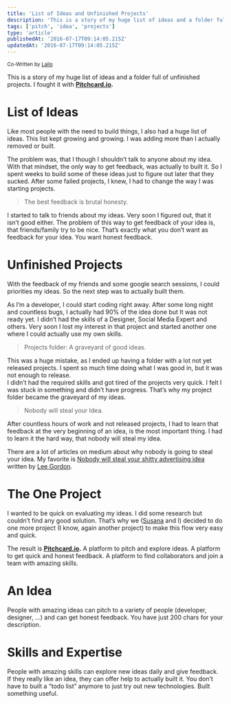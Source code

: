```yaml
---
title: 'List of Ideas and Unfinished Projects'
description: 'This is a story of my huge list of ideas and a folder full of unfinished projects. I fought it with Pitchcard.io.'
tags: ['pitch', 'idea', 'projects']
type: 'article'
publishedAt: '2016-07-17T09:14:05.215Z'
updatedAt: '2016-07-17T09:14:05.215Z'
---
```


<small>Co-Written by [Lailo](https://lailo.ch)</small>

This is a story of my huge list of ideas and a folder full of unfinished projects. I fought it with [**Pitchcard.io**](https://www.pitchcard.io)**.**

# List of Ideas

Like most people with the need to build things, I also had a huge list of ideas. This list kept growing and growing. I was adding more than I actually removed or built.

The problem was, that I though I shouldn’t talk to anyone about my idea. With that mindset, the only way to get feedback, was actually to built it. So I spent weeks to build some of these ideas just to figure out later that they sucked. After some failed projects, I knew, I had to change the way I was starting projects.

> The best feedback is brutal honesty.

I started to talk to friends about my ideas. Very soon I figured out, that it isn’t good either. The problem of this way to get feedback of your idea is, that friends/family try to be nice. That’s exactly what you don’t want as feedback for your idea. You want honest feedback.

# Unfinished Projects

With the feedback of my friends and some google search sessions, I could priorities my ideas. So the next step was to actually built them.

As I’m a developer, I could start coding right away. After some long night and countless bugs, I actually had 90% of the idea done but It was not ready yet. I didn’t had the skills of a Designer, Social Media Expert and others. Very soon I lost my interest in that project and started another one where I could actually use my own skills.

> Projects folder: A graveyard of good ideas.

This was a huge mistake, as I ended up having a folder with a lot not yet released projects. I spent so much time doing what I was good in, but it was not enough to release.   
I didn’t had the required skills and got tired of the projects very quick. I felt I was stuck in something and didn’t have progress. That’s why my project folder became the graveyard of my ideas.

> Nobody will steal your Idea.

After countless hours of work and not released projects, I had to learn that feedback at the very beginning of an idea, is the most important thing. I had to learn it the hard way, that nobody will steal my idea.

There are a lot of articles on medium about why nobody is going to steal your idea. My favorite is [Nobody will steal your shitty advertising idea](https://medium.com/@leegordon/nobody-will-steal-your-shitty-advertising-idea-fd6c79860ffb) written by [Lee Gordon](https://medium.com/u/e7353574c06e).

# The One Project

I wanted to be quick on evaluating my ideas. I did some research but couldn’t find any good solution. That’s why we ([Susana](https://susana.dev) and I) decided to do one more project (I know, again another project) to make this flow very easy and quick.

The result is [**Pitchcard.io**](https://www.pitchcard.io)**.** A platform to pitch and explore ideas. A platform to get quick and honest feedback. A platform to find collaborators and join a team with amazing skills.

# An Idea

People with amazing ideas can pitch to a variety of people (developer, designer, …) and can get honest feedback. You have just 200 chars for your description.

# Skills and Expertise

People with amazing skills can explore new ideas daily and give feedback. If they really like an idea, they can offer help to actually built it. You don’t have to built a “todo list” anymore to just try out new technologies. Built something useful.
